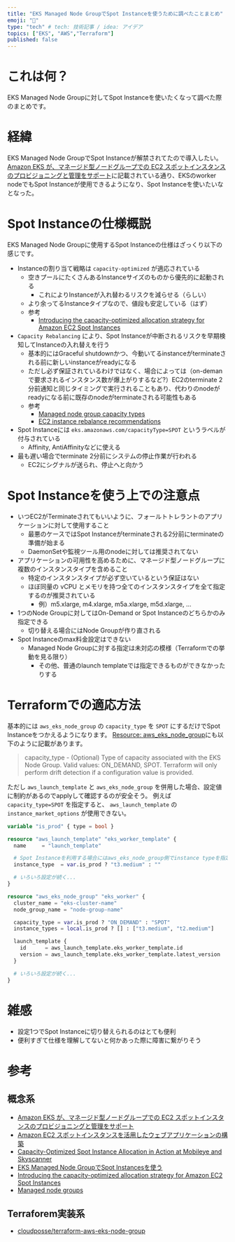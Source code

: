 ```yaml
---
title: "EKS Managed Node GroupでSpot Instanceを使うために調べたことまとめ"
emoji: "🦾"
type: "tech" # tech: 技術記事 / idea: アイデア
topics: ["EKS", "AWS","Terraform"]
published: false
---
```


# これは何？
EKS Managed Node Groupに対してSpot Instanceを使いたくなって調べた際のまとめです。

# 経緯
EKS Managed Node GroupでSpot Instanceが解禁されてたので導入したい。
[Amazon EKS が、マネージド型ノードグループでの EC2 スポットインスタンスのプロビジョニングと管理をサポート](https://aws.amazon.com/jp/blogs/news/amazon-eks-now-supports-provisioning-and-managing-ec2-spot-instances-in-managed-node-groups-jp/)に記載されている通り、EKSのworker nodeでもSpot Instanceが使用できるようになり、Spot Instanceを使いたいなとなった。

# Spot Instanceの仕様概説
EKS Managed Node Groupに使用するSpot Instanceの仕様はざっくり以下の感じです。

- Instanceの割り当て戦略は `capacity-optimized` が適応されている
    - 空きプールにたくさんあるInstanceサイズのものから優先的に起動される
        - これによりInstanceが入れ替わるリスクを減らせる（らしい）
    - より余ってるInstanceタイプなので、値段も安定している（はず）
    - 参考
        - [Introducing the capacity-optimized allocation strategy for Amazon EC2 Spot Instances](https://aws.amazon.com/jp/blogs/compute/introducing-the-capacity-optimized-allocation-strategy-for-amazon-ec2-spot-instances/)
- `Capacity Rebalancing` により、Spot Instanceが中断されるリスクを早期検知してInstanceの入れ替えを行う
    - 基本的にはGraceful shutdownかつ、今動いてるinstanceがterminateされる前に新しいinstanceがreadyになる
    - ただし必ず保証されているわけではなく、場合によっては（on-demanで要求されるインスタンス数が爆上がりするなど?）EC2のterminate 2分前通知と同じタイミングで実行されることもあり、代わりのnodeがreadyになる前に既存のnodeがterminateされる可能性もある
    - 参考
        - [Managed node group capacity types](https://docs.aws.amazon.com/eks/latest/userguide/managed-node-groups.html#managed-node-group-capacity-types)
        - [EC2 instance rebalance recommendations](https://docs.aws.amazon.com/AWSEC2/latest/UserGuide/rebalance-recommendations.html)
- Spot Instanceには `eks.amazonaws.com/capacityType=SPOT` というラベルが付与されている
    - Affinity, AntiAffinityなどに使える
- 最も遅い場合でterminate 2分前にシステムの停止作業が行われる
    - EC2にシグナルが送られ、停止へと向かう

# Spot Instanceを使う上での注意点
- いつEC2がTerminateされてもいいように、フォールトトレラントのアプリケーションに対して使用すること
    - 最悪のケースではSpot Instanceがterminateされる2分前にterminateの準備が始まる
    - DaemonSetや監視ツール用のnodeに対しては推奨されてない
- アプリケーションの可用性を高めるために、マネージド型ノードグループに複数のインスタンスタイプを含めること
    - 特定のインスタンスタイプが必ず空いているという保証はない
    - ほぼ同量の vCPU とメモリを持つ全てのインスタンスタイプを全て指定するのが推奨されている
        - 例）m5.xlarge, m4.xlarge, m5a.xlarge, m5d.xlarge, …
- 1つのNode Groupに対してはOn-Demand or Spot Instanceのどちらかのみ指定できる
    - 切り替える場合にはNode Groupが作り直される
- Spot Instanceのmax料金設定はできない
    - Managed Node Groupに対する指定は未対応の模様（Terraformでの挙動を見る限り）
        - その他、普通のlaunch templateでは指定できるものができなかったりする

# Terraformでの適応方法
基本的には `aws_eks_node_group` の `capacity_type` を `SPOT` にするだけでSpot Instanceをつかえるようになります。
[Resource: aws_eks_node_group](https://registry.terraform.io/providers/hashicorp/aws/latest/docs/resources/eks_node_group)にも以下のように記載があります。
> capacity_type - (Optional) Type of capacity associated with the EKS Node Group. Valid values: ON_DEMAND, SPOT. Terraform will only perform drift detection if a configuration value is provided.

ただし `aws_launch_template` と `aws_eks_node_group` を併用した場合、設定値に制約があるのでapplyして確認するのが安全そう。
例えば `capacity_type=SPOT` を指定すると、 `aws_launch_template` の `instance_market_options` が使用できない。

```terraform
variable "is_prod" { type = bool }

resource "aws_launch_template" "eks_worker_template" {
  name     = "launch_template"

  # Spot Instanceを利用する場合にはaws_eks_node_group側でinstance typeを指定する
  instance_type  = var.is_prod ? "t3.medium" : ""

  # いろいろ設定が続く...
}

resource "aws_eks_node_group" "eks_worker" {
  cluster_name = "eks-cluster-name"
  node_group_name = "node-group-name"

  capacity_type = var.is_prod ? "ON_DEMAND" : "SPOT"
  instance_types = local.is_prod ? [] : ["t3.medium", "t2.medium"]

  launch_template {
    id      = aws_launch_template.eks_worker_template.id
    version = aws_launch_template.eks_worker_template.latest_version
  }

  # いろいろ設定が続く...
}
```

# 雑感
- 設定1つでSpot Instanceに切り替えられるのはとても便利
- 便利すぎて仕様を理解してないと何かあった際に障害に繋がりそう

# 参考
## 概念系
- [Amazon EKS が、マネージド型ノードグループでの EC2 スポットインスタンスのプロビジョニングと管理をサポート](https://aws.amazon.com/jp/blogs/news/amazon-eks-now-supports-provisioning-and-managing-ec2-spot-instances-in-managed-node-groups-jp/)
- [Amazon EC2 スポットインスタンスを活用したウェブアプリケーションの構築](https://aws.amazon.com/jp/blogs/news/running-web-applications-on-amazon-ec2-spot-instances/)
- [Capacity-Optimized Spot Instance Allocation in Action at Mobileye and Skyscanner](https://aws.amazon.com/blogs/aws/capacity-optimized-spot-instance-allocation-in-action-at-mobileye-and-skyscanner/#:~:text=capacity%2Doptimized%20%E2%80%93%20Allocates%20instances%20from,a%20higher%20cost%20of%20interruption.)
- [EKS Managed Node GroupでSpot Instancesを使う](https://int128.hatenablog.com/entry/2020/12/03/100853)
- [Introducing the capacity-optimized allocation strategy for Amazon EC2 Spot Instances](https://aws.amazon.com/jp/blogs/compute/introducing-the-capacity-optimized-allocation-strategy-for-amazon-ec2-spot-instances/)
- [Managed node groups](https://docs.aws.amazon.com/eks/latest/userguide/managed-node-groups.html#managed-node-group-capacity-types)

## Terraforem実装系
- [cloudposse/terraform-aws-eks-node-group](https://github.com/cloudposse/terraform-aws-eks-node-group)

